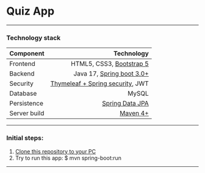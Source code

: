 # **Quiz App**

___

### Technology stack

| Component	  |                                                                                         Technology |
| :---|---------------------------------------------------------------------------------------------------:|
|Frontend	|        HTML5, CSS3, [Bootstrap 5](https://getbootstrap.com/docs/5.2/getting-started/introduction/) |
| Backend	| Java 17, [Spring boot 3.0+](https://docs.spring.io/spring-boot/docs/current/reference/htmlsingle/) |
| Security	 |     [Thymeleaf + Spring security](https://www.thymeleaf.org/doc/articles/springsecurity.html), JWT |
| Database	 |                                                                                              MySQL |
|Persistence |                                      [Spring Data JPA](https://spring.io/projects/spring-data-jpa) |
|Server build |                                            [Maven 4+](https://maven.apache.org/guides/) |

___

### Initial steps:

1. [Clone this repository to your PC](https://docs.github.com/en/repositories/creating-and-managing-repositories/cloning-a-repository) 
2. Try to run this app: $ mvn spring-boot:run
___